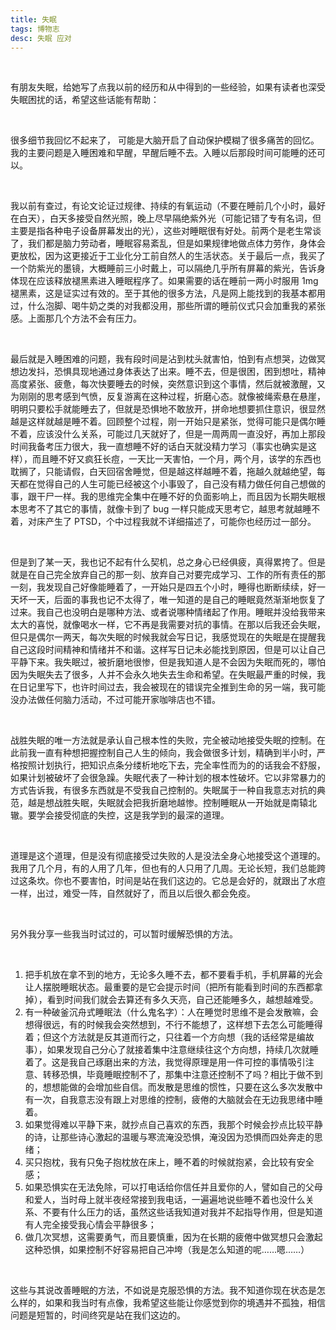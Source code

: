 ```yaml
---
title: 失眠
tags: 博物志
desc: 失眠 应对
---
```


<br/>

有朋友失眠，给她写了点我以前的经历和从中得到的一些经验，如果有读者也深受失眠困扰的话，希望这些话能有帮助：

<br/>

很多细节我回忆不起来了， 可能是大脑开启了自动保护模糊了很多痛苦的回忆。我的主要问题是入睡困难和早醒，早醒后睡不去。入睡以后那段时间可能睡的还可以。

<br/>

我以前有查过，有论文论证过规律、持续的有氧运动（不要在睡前几个小时，最好在白天），白天多接受自然光照，晚上尽早隔绝紫外光（可能记错了专有名词，但主要是指各种电子设备屏幕发出的光），这些对睡眠很有好处。前两个是老生常谈了，我们都是脑力劳动者，睡眠容易紊乱，但是如果规律地做点体力劳作，身体会更放松，因为这更接近于工业化分工前自然人的生活状态。关于最后一点，我买了一个防紫光的墨镜，大概睡前三小时戴上，可以隔绝几乎所有屏幕的紫光，告诉身体现在应该释放褪黑素进入睡眠程序了。如果需要的话在睡前一两小时服用 1mg 褪黑素，这是证实过有效的。至于其他的很多方法，凡是网上能找到的我基本都用过，什么泡脚、喝牛奶之类的对我都没用，那些所谓的睡前仪式只会加重我的紧张感。上面那几个方法不会有压力。

<br/>

最后就是入睡困难的问题，我有段时间是沾到枕头就害怕，怕到有点想哭，边做冥想边发抖，恐惧具现地通过身体表达了出来。睡不去，但是很困，困到想吐，精神高度紧张、疲惫，每次快要睡去的时候，突然意识到这个事情，然后就被激醒，又为刚刚的思考感到气愤，反复游离在这种过程，折磨心态。就像被绳索悬在悬崖，明明只要松手就能睡去了，但就是恐惧地不敢放开，拼命地想要抓住意识，很显然越是这样就越是睡不着。回顾整个过程，刚一开始只是紧张，觉得可能只是偶尔睡不着，应该没什么关系，可能过几天就好了，但是一周两周一直没好，再加上那段时间我备考压力很大，我一直想睡不好的话白天就没精力学习（事实也确实是这样），而且睡不好又疯狂长痘，一天比一天害怕，一个月，两个月，该学的东西也耽搁了，只能请假，白天回宿舍睡觉，但是越这样越睡不着，拖越久就越绝望，每天都在觉得自己的人生可能已经被这个小事毁了，自己没有精力做任何自己想做的事，跟干尸一样。我的思维完全集中在睡不好的负面影响上，而且因为长期失眠根本思考不了其它的事情，就像卡到了 bug 一样只能成天思考它，越思考就越睡不着，对床产生了 PTSD，个中过程我就不详细描述了，可能你也经历过一部分。

<br/>

但是到了某一天，我也记不起有什么契机，总之身心已经俱疲，真得累挎了。但是就是在自己完全放弃自己的那一刻、放弃自己对要完成学习、工作的所有责任的那一刻，我发现自己好像能睡着了，一开始只是四五个小时，睡得也断断续续，好一天坏一天，后面的事我也记不太得了，唯一知道的是自己的睡眠竟然渐渐地恢复了过来。我自己也没明白是哪种方法、或者说哪种情绪起了作用。睡眠并没给我带来太大的喜悦，就像喝水一样，它不再是我需要对抗的事情。在那以后我还会失眠，但只是偶尔一两天，每次失眠的时候我就会写日记，我感觉现在的失眠是在提醒我自己这段时间精神和情绪并不和谐。这样写日记未必能找到原因，但是可以让自己平静下来。我失眠过，被折磨地很惨，但是我知道人是不会因为失眠而死的，哪怕因为失眠失去了很多，人并不会永久地失去生命和希望。在失眠最严重的时候，我在日记里写下，也许时间过去，我会被现在的错误完全推到生命的另一端，我可能没办法做任何脑力活动，不过可能开家咖啡店也不错。

<br/>

战胜失眠的唯一方法就是承认自己根本性的失败，完全被动地接受失眠的控制。在此前我一直有种想把握控制自己人生的倾向，我会做很多计划，精确到半小时，严格按照计划执行，把知识点条分缕析地吃下去，完全率性而为的的话我会不舒服，如果计划被破坏了会很急躁。失眠代表了一种计划的根本性破坏。它以非常暴力的方式告诉我，有很多东西就是不受我自己控制的。失眠属于一种自我意志对抗的典范，越是想战胜失眠，失眠就会把我折磨地越惨。控制睡眠从一开始就是南辕北辙。要学会接受彻底的失控，这是我学到的最深的道理。

<br/>

道理是这个道理，但是没有彻底接受过失败的人是没法全身心地接受这个道理的。我用了几个月，有的人用了几年，但也有的人只用了几周。无论长短，我们总能跨过这条坎。你也不要害怕，时间是站在我们这边的。它总是会好的，就跟出了水痘一样，出过，难受一阵，自然就好了，而且以后很久都会免疫。

<br/>

另外我分享一些我当时试过的，可以暂时缓解恐惧的方法。

<br/>

1. 把手机放在拿不到的地方，无论多久睡不去，都不要看手机，手机屏幕的光会让人摆脱睡眠状态。最重要的是它会提示时间（把所有能看到时间的东西都拿掉），看到时间我们就会去算还有多久天亮，自己还能睡多久，越想越难受。
2. 有一种破釜沉舟式睡眠法（什么鬼名字）：人在睡觉时思维不是会发散嘛，会想得很远，有的时候我会突然想到，不行不能想了，这样想下去怎么可能睡得着；但这个方法就是反其道而行之，只往着一个方向想（我的话经常是编故事），如果发现自己分心了就接着集中注意继续往这个方向想，持续几次就睡着了。这是我自己琢磨出来的方法，我觉得原理是用一件可控的事情吸引注意、转移恐惧，毕竟睡眠控制不了，那集中注意还控制不了吗？相比于做不到的，想想能做的会增加些自信。而发散是思维的惯性，只要在这么多次发散中有一次，自我意志没有跟上对思维的控制，疲倦的大脑就会在无边我思绪中睡着。
3. 如果觉得难以平静下来，就抄点自己喜欢的东西，我那个时候会抄点比较平静的诗，让那些诗心激起的温暖与寒流淹没恐惧，淹没因为恐惧而四处奔走的思绪；
4. 买只抱枕，我有只兔子抱枕放在床上，睡不着的时候就抱紧，会比较有安全感；
5. 如果恐惧实在无法免除，可以打电话给你信任并且爱你的人，譬如自己的父母和爱人，当时母上就半夜经常接到我电话，一遍遍地说些睡不着也没什么关系、不要有什么压力的话，虽然这些话我知道对我并不起指导作用，但是知道有人完全接受我心情会平静很多；
6. 做几次冥想，这需要勇气，而且要慎重，因为在长期的疲倦中做冥想只会激起这种恐惧，如果控制不好容易把自己冲垮（我是怎么知道的呢……嗯……）

<br/>

这些与其说改善睡眠的方法，不如说是克服恐惧的方法。我不知道你现在状态是怎么样的，如果和我当时有点像，我希望这些能让你感觉到你的境遇并不孤独，相信问题是短暂的，时间终究是站在我们这边的。